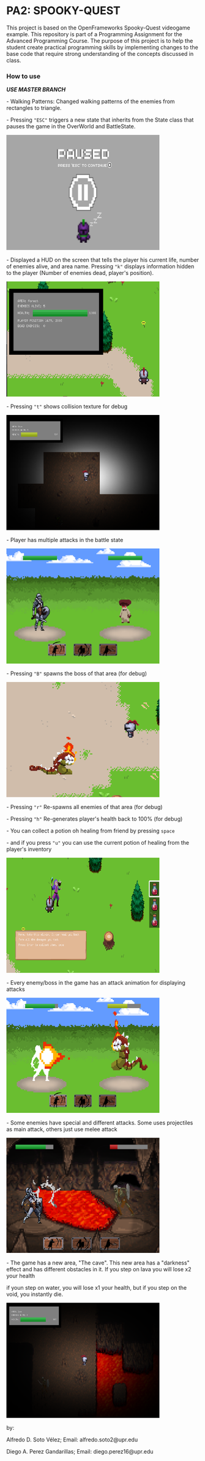 # PA2: SPOOKY-QUEST
This project is based on the OpenFrameworks Spooky-Quest videogame example.
 This repository is part of a Programming Assignment for the Advanced Programming Course.
 The purpose of this project is to help the student create practical programming skills by implementing
 changes to the base code that require strong understanding of the concepts discussed in class.
 
<h3>How to use</h3>

<p><b><i>USE MASTER BRANCH</b></i></p>

<p>- Walking Patterns: Changed walking patterns of the enemies from rectangles to triangle. </p>
<p>- Pressing <code>"ESC"</code> triggers a new state that inherits from the State class that pauses the game in the OverWorld and BattleState. </p>

<img src="bin/screenShots/PAUSED.png" width="400" height="300">

<p>- Displayed a HUD on the screen that tells the player his current life, number of enemies alive, and area name. Pressing <code>"k"</code> displays information hidden to the player (Number of enemies dead, player's position). </p>

<img src="bin/screenShots/MoreInfo.png" width="400" height="300">

<p>- Pressing <code>"t"</code> shows collision texture for debug</p>

<img src="bin/screenShots/collisionByTexture.png" width="400" height="300">

<p>- Player has multiple attacks in the battle state</p>
<img src="bin/screenShots/attacks.png" width="400" height="300">


<p>- Pressing <code>"B"</code> spawns the boss of that area (for debug)</p>
<img src="bin/screenShots/PressingB.png" width="400" height="300">

<p>- Pressing <code>"r"</code> Re-spawns all enemies of that area (for debug)</p>

<p>- Pressing <code>"h"</code> Re-generates player's health back to 100% (for debug)</p>

<p>- You can collect a potion oh healing from friend by pressing <code>space</code></p>
<p>- and if you press <code>"u"</code> you can use the current potion of healing from the player's inventory</p>
<img src="bin/screenShots/Wizzard_potion.png" width="400" height="300">

<p>- Every enemy/boss in the game has an attack animation for displaying attacks</p>
<img src="bin/screenShots/BattleAnimation.png" width="400" height="300">

<p>- Some enemies have special and different attacks. Some uses projectiles as main attack, others just use melee attack</p>
<img src="bin/screenShots/rangeAttack.png" width="400" height="300">

<p>- The game has a new area, "The cave". This new area has a "darkness" effect and has different obstacles in it. If you step on lava you will lose x2 your health</p>
<p> if youn step on water, you will lose x1 your health, but if you step on the void, you instantly die.</p>
<img src="bin/screenShots/lava.png" width="400" height="300">

by:
<p>Alfredo D. Soto Vélez; Email: alfredo.soto2@upr.edu</p>
<p>Diego A. Perez Gandarillas; Email: diego.perez16@upr.edu</p>


